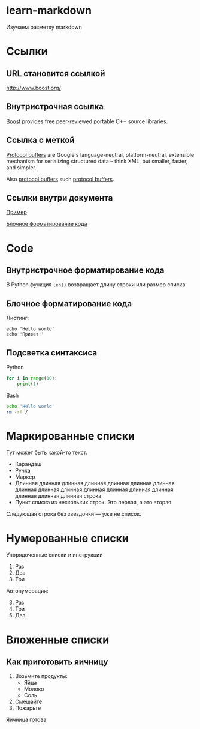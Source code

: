 # learn-markdown

Изучаем разметку markdown

# Ссылки

## URL становится ссылкой

http://www.boost.org/

## Внутристрочная ссылка

[Boost](http://www.boost.org/) provides free peer-reviewed portable C++ source libraries.

## Ссылка с меткой

[Protocol buffers][protobuf] are Google's language-neutral, platform-neutral, extensible mechanism for serializing structured data – think XML, but smaller, faster, and simpler.

Also [protocol buffers][protobuf] such [protocol buffers][protobuf].

[protobuf]: https://developers.google.com/protocol-buffers/

## Ссылки внутри документа

[Пример](#url-становится-ссылкой)

[Блочное форматирование кода](#Блочное-форматирование-кода)

# Code

## Внутристрочное форматирование кода

В Python функция `len()` возвращает длину строки или размер списка.

## Блочное форматирование кода

Листинг:

```
echo 'Hello world'
echo 'Привет!'
```

## Подсветка синтаксиса

Python

```python
for i in range(10):
    print(1)
```
Bash

```sh
echo 'Hello world'
rm -rf / 
```

# Маркированные списки

Тут может быть какой-то текст.

* Карандаш
* Ручка
* Маркер
* Длинная длинная длинная длинная длинная длинная длинная длинная длинная длинная длинная длинная длинная длинная длинная длинная длинная строка
* Пункт списка из нескольких строк. Это первая,
а это вторая.

Следующая строка без звездочки — уже не список.

# Нумерованные списки

Упорядоченные списки и инструкции

1. Раз
2. Два 
3. Три

Автонумерация:

3. Раз
1. Три
666. Два

# Вложенные списки

## Как приготовить яичницу

1. Возьмите продукты:
    * Яйца
    * Молоко
    * Соль
2. Смешайте
3. Пожарьте

Яичница готова.
